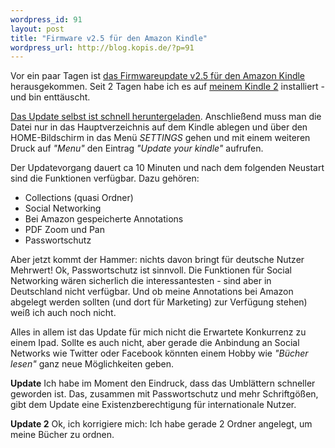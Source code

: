 ```yaml
--- 
wordpress_id: 91
layout: post
title: "Firmware v2.5 für den Amazon Kindle"
wordpress_url: http://blog.kopis.de/?p=91
---
```


Vor ein paar Tagen ist <a href="http://www.amazon.com/gp/help/customer/display.html?nodeId=200324680">das Firmwareupdate v2.5 für den Amazon Kindle</a> herausgekommen. Seit 2 Tagen habe ich es auf <a href="http://blog.kopis.de/2010/02/05/demnachst-in-meinem-rucksack-amazon-kindle/">meinem Kindle 2</a> installiert - und bin enttäuscht.

<a href="http://www.amazon.com/gp/help/customer/display.html/ref=hp_kswup_nav_manup?nodeId=200324680&amp;#manual">Das Update selbst ist schnell heruntergeladen</a>. Anschließend muss man die Datei nur in das Hauptverzeichnis auf dem Kindle ablegen und über den HOME-Bildschirm in das Menü *SETTINGS* gehen und mit einem weiteren Druck auf *"Menu"* den Eintrag *"Update your kindle"* aufrufen.

Der Updatevorgang dauert ca 10 Minuten und nach dem folgenden Neustart sind die Funktionen verfügbar. Dazu gehören:

* Collections (quasi Ordner)
* Social Networking
* Bei Amazon gespeicherte Annotations
* PDF Zoom und Pan
* Passwortschutz

Aber jetzt kommt der Hammer: nichts davon bringt für deutsche Nutzer Mehrwert! Ok, Passwortschutz ist sinnvoll. Die Funktionen für Social Networking wären sicherlich die interessantesten - sind aber in Deutschland nicht verfügbar. Und ob meine Annotations bei Amazon abgelegt werden sollten (und dort für Marketing) zur Verfügung stehen) weiß ich auch noch nicht.

Alles in allem ist das Update für mich nicht die Erwartete Konkurrenz zu einem Ipad. Sollte es auch nicht, aber gerade die Anbindung an Social Networks wie Twitter oder Facebook könnten einem Hobby wie *"Bücher lesen"* ganz neue Möglichkeiten geben.

**Update** Ich habe im Moment den Eindruck, dass das Umblättern schneller geworden ist. Das, zusammen mit Passwortschutz und mehr Schriftgößen, gibt dem Update eine Existenzberechtigung für internationale Nutzer.

**Update 2** Ok, ich korrigiere mich: Ich habe gerade 2 Ordner angelegt, um meine Bücher zu ordnen.
  

